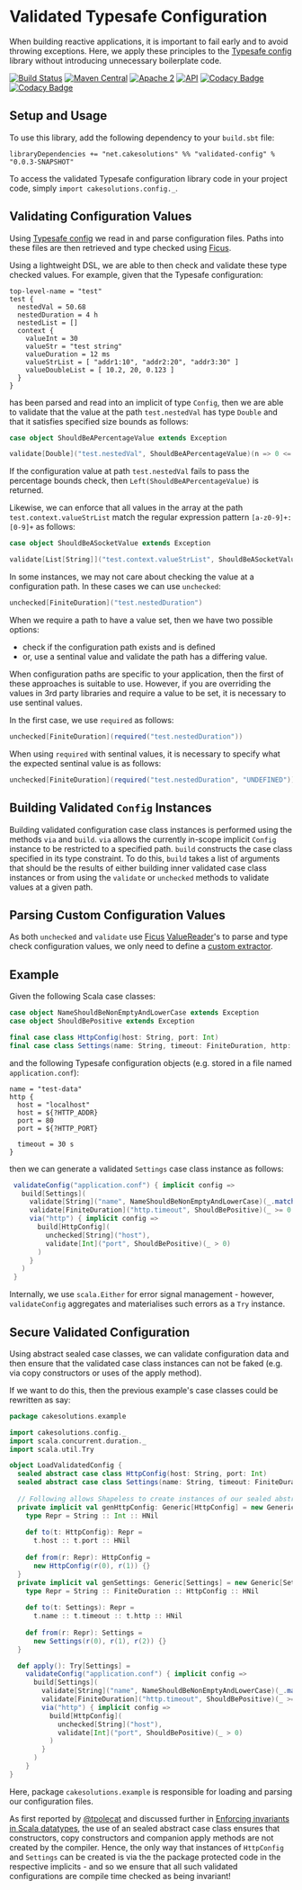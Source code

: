 # Validated Typesafe Configuration

When building reactive applications, it is important to fail early and 
to avoid throwing exceptions. Here, we apply these principles to the
[Typesafe config](https://github.com/typesafehub/config) library without
introducing unnecessary boilerplate code.

[![Build Status](https://secure.travis-ci.org/carlpulley/validated-config.png?tag=0.0.3-SNAPSHOT)](http://travis-ci.org/carlpulley/validated-config)
[![Maven Central](https://img.shields.io/badge/maven--central-v0.0.3-SNAPSHOT-blue.svg)](http://search.maven.org/#artifactdetails%7Cnet.cakesolutions%7Cvalidated-config_2.11%7C0.0.2%7Cjar)
[![Apache 2](https://img.shields.io/hexpm/l/plug.svg?maxAge=2592000)](http://www.apache.org/licenses/LICENSE-2.0.txt)
[![API](https://readthedocs.org/projects/pip/badge/)](https://carlpulley.github.io/validated-config/latest/api#cakesolutions.config.package)
[![Codacy Badge](https://api.codacy.com/project/badge/Grade/4cb77ad257344e6185603dceb7b2af65)](https://www.codacy.com/app/c-pulley/validated-config)
[![Codacy Badge](https://api.codacy.com/project/badge/Coverage/4cb77ad257344e6185603dceb7b2af65)](https://www.codacy.com/app/c-pulley/validated-config)

## Setup and Usage

To use this library, add the following dependency to your `build.sbt`
file:
```
libraryDependencies += "net.cakesolutions" %% "validated-config" % "0.0.3-SNAPSHOT"
```

To access the validated Typesafe configuration library code in your
project code, simply `import cakesolutions.config._`.

## Validating Configuration Values

Using [Typesafe config](https://github.com/typesafehub/config) we read in and parse configuration files.
Paths into these files are then retrieved and type checked using [Ficus](https://github.com/iheartradio/ficus).

Using a lightweight DSL, we are able to then check and validate these
type checked values. For example, given that the Typesafe configuration:
```
top-level-name = "test"
test {
  nestedVal = 50.68
  nestedDuration = 4 h
  nestedList = []
  context {
    valueInt = 30
    valueStr = "test string"
    valueDuration = 12 ms
    valueStrList = [ "addr1:10", "addr2:20", "addr3:30" ]
    valueDoubleList = [ 10.2, 20, 0.123 ]
  }
}
```
has been parsed and read into an implicit of type `Config`, then we are
able to validate that the value at the path `test.nestedVal` has type
`Double` and that it satisfies specified size bounds as follows:
```scala
case object ShouldBeAPercentageValue extends Exception

validate[Double]("test.nestedVal", ShouldBeAPercentageValue)(n => 0 <= n && n <= 100)
```
If the configuration value at path `test.nestedVal` fails to pass the
percentage bounds check, then `Left(ShouldBeAPercentageValue)` is
returned.

Likewise, we can enforce that all values in the array at the path
`test.context.valueStrList` match the regular expression pattern
`[a-z0-9]+:[0-9]+` as follows:
```scala
case object ShouldBeASocketValue extends Exception

validate[List[String]]("test.context.valueStrList", ShouldBeASocketValue)(_.matches("[a-z0-9]+:[0-9]+"))
```

In some instances, we may not care about checking the value at a
configuration path. In these cases we can use `unchecked`:
```scala
unchecked[FiniteDuration]("test.nestedDuration")
```

When we require a path to have a value set, then we have two possible
options:
- check if the configuration path exists and is defined
- or, use a sentinal value and validate the path has a differing value.

When configuration paths are specific to your application, then the first
of these approaches is suitable to use. However, if you are overriding the
values in 3rd party libraries and require a value to be set, it is necessary
to use sentinal values.

In the first case, we use `required` as follows:
```scala
unchecked[FiniteDuration](required("test.nestedDuration"))
```
When using `required` with sentinal values, it is necessary to specify what
the expected sentinal value is as follows:
```scala
unchecked[FiniteDuration](required("test.nestedDuration", "UNDEFINED"))
```

## Building Validated `Config` Instances

Building validated configuration case class instances is performed using
the methods `via` and `build`. `via` allows the currently in-scope
implicit `Config` instance to be restricted to a specified path. `build`
constructs the case class specified in its type constraint. To do this,
`build` takes a list of arguments that should be the results of either
building inner validated case class instances or from using the
`validate` or `unchecked` methods to validate values at a given path.

## Parsing Custom Configuration Values

As both `unchecked` and `validate` use [Ficus](https://github.com/iheartradio/ficus) [ValueReader](https://github.com/iheartradio/ficus/blob/master/src/main/scala/net/ceedubs/ficus/readers/ValueReader.scala)'s to parse
and type check configuration values, we only need to define a [custom extractor](https://github.com/iheartradio/ficus#custom-extraction).

## Example

Given the following Scala case classes:
```scala
case object NameShouldBeNonEmptyAndLowerCase extends Exception
case object ShouldBePositive extends Exception

final case class HttpConfig(host: String, port: Int)
final case class Settings(name: String, timeout: FiniteDuration, http: HttpConfig)
```
and the following Typesafe configuration objects (e.g. stored in a file named `application.conf`):
```
name = "test-data"
http {
  host = "localhost"
  host = ${?HTTP_ADDR}
  port = 80
  port = ${?HTTP_PORT}

  timeout = 30 s
}
```
then we can generate a validated `Settings` case class instance as
follows:
```scala
 validateConfig("application.conf") { implicit config =>
   build[Settings](
     validate[String]("name", NameShouldBeNonEmptyAndLowerCase)(_.matches("[a-z0-9_-]+")),
     validate[FiniteDuration]("http.timeout", ShouldBePositive)(_ >= 0.seconds),
     via("http") { implicit config =>
       build[HttpConfig](
         unchecked[String]("host"),
         validate[Int]("port", ShouldBePositive)(_ > 0)
       )
     }
   )
 }
```
Internally, we use `scala.Either` for error signal management - however, `validateConfig` aggregates and materialises
such errors as a `Try` instance.

## Secure Validated Configuration

Using abstract sealed case classes, we can validate configuration
data and then ensure that the validated case class instances can
not be faked (e.g. via copy constructors or uses of the apply method).

If we want to do this, then the previous example's case classes could
be rewritten as say:
```scala
package cakesolutions.example

import cakesolutions.config._
import scala.concurrent.duration._
import scala.util.Try

object LoadValidatedConfig {
  sealed abstract case class HttpConfig(host: String, port: Int)
  sealed abstract case class Settings(name: String, timeout: FiniteDuration, http: HttpConfig)
  
  // Following allows Shapeless to create instances of our sealed abstract case classes
  private implicit val genHttpConfig: Generic[HttpConfig] = new Generic[HttpConfig] {
    type Repr = String :: Int :: HNil
 
    def to(t: HttpConfig): Repr =
      t.host :: t.port :: HNil
 
    def from(r: Repr): HttpConfig =
      new HttpConfig(r(0), r(1)) {}
  }
  private implicit val genSettings: Generic[Settings] = new Generic[Settings] {
    type Repr = String :: FiniteDuration :: HttpConfig :: HNil
 
    def to(t: Settings): Repr =
      t.name :: t.timeout :: t.http :: HNil
 
    def from(r: Repr): Settings =
      new Settings(r(0), r(1), r(2)) {}
  }

  def apply(): Try[Settings] =
    validateConfig("application.conf") { implicit config =>
      build[Settings](
        validate[String]("name", NameShouldBeNonEmptyAndLowerCase)(_.matches("[a-z0-9_-]+")),
        validate[FiniteDuration]("http.timeout", ShouldBePositive)(_ >= 0.seconds),
        via("http") { implicit config =>
          build[HttpConfig](
            unchecked[String]("host"),
            validate[Int]("port", ShouldBePositive)(_ > 0)
          )
        }
      )
    }
}
```
Here, package `cakesolutions.example` is responsible for loading and parsing our configuration files.

As first reported by [@tpolecat](https://gist.github.com/tpolecat/a5cb0dc9adeacc93f846835ed21c92d2) and discussed further in 
[Enforcing invariants in Scala datatypes](http://www.cakesolutions.net/teamblogs/enforcing-invariants-in-scala-datatypes), the use of an sealed abstract case class
ensures that constructors, copy constructors and companion apply methods are not created 
by the compiler. Hence, the only way that instances of `HttpConfig` and `Settings` can be
created is via the the package protected code in the respective implicits - and so
we ensure that all such validated configurations are compile time checked as being invariant!
